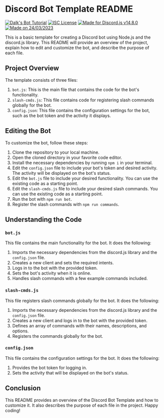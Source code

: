 # Discord Bot Template README

[![Dalk's Bot Tutorial](https://img.shields.io/badge/Discord%20Bot%20Tutorial-Dalk\'s%20Bot%20Tutorial-yellow.svg)](https://github.com/dalk21/dalks-bot-tutorial) 
[![ISC License](https://img.shields.io/badge/License-ISC-green.svg)](https://www.isc.org/licenses/)
[![Made for Discord.js v14.8.0](https://img.shields.io/badge/discord\.js-v14.8.0-blue.svg)](https://github.com/discordjs/discord.js/tree/5fcd0e48a8e23b43ea8f7819b0119e326a924f79)
[![Made on 24/03/2023](https://img.shields.io/badge/release%20date-March%2024th,%202023%20\(24/03/2023\)-red.svg)](https://github.com/dalk21/dalks-bot-tutorial) 

This is a basic template for creating a Discord bot using Node.js and
the discord.js library. This README will provide an overview of the
project, explain how to edit and customize the bot, and describe the
purpose of each file.

## Project Overview

The template consists of three files:

1.  `bot.js`: This is the main file that contains the code for the bot's
    functionality.
2.  `slash-cmds.js`: This file contains code for registering slash
    commands globally for the bot.
3.  `config.json`: This file contains the configuration settings for the
    bot, such as the bot token and the activity it displays.

## Editing the Bot

To customize the bot, follow these steps:

1.  Clone the repository to your local machine.
2.  Open the cloned directory in your favorite code editor.
3.  Install the necessary dependencies by running `npm i` in your
    terminal.
4.  Edit the `config.json` file to include your bot's token and desired
    activity. The activity will be displayed on the bot's status.
5.  Edit the `bot.js` file to include your desired functionality. You
    can use the existing code as a starting point.
6.  Edit the `slash-cmds.js` file to include your desired slash
    commands. You can use the existing code as a starting point.
7.  Run the bot with `npm run bot`.
8.  Register the slash commands with `npm run commands`.

## Understanding the Code

### `bot.js`

This file contains the main functionality for the bot. It does the
following:

1.  Imports the necessary dependencies from the discord.js library and
    the `config.json` file.
2.  Creates a new client and sets the required intents.
3.  Logs in to the bot with the provided token.
4.  Sets the bot's activity when it is online.
5.  Handles slash commands with a few example commands included.

### `slash-cmds.js`

This file registers slash commands globally for the bot. It does the
following:

1.  Imports the necessary dependencies from the discord.js library and
    the `config.json` file.
2.  Creates a new client and logs in to the bot with the provided token.
3.  Defines an array of commands with their names, descriptions, and
    options.
4.  Registers the commands globally for the bot.

### `config.json`

This file contains the configuration settings for the bot. It does the
following:

1.  Provides the bot token for logging in.
2.  Sets the activity that will be displayed on the bot's status.

## Conclusion

This README provides an overview of the Discord Bot Template and how to
customize it. It also describes the purpose of each file in the project.
Happy coding!
